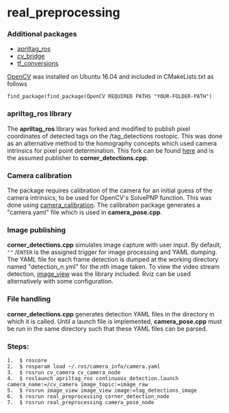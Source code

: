 # real\_preprocessing

### Additional packages  

* [apriltag\_ros](https://github.com/AprilRobotics/apriltag_ros)
* [cv\_bridge](http://wiki.ros.org/cv_bridge)
* [tf\_conversions](http://wiki.ros.org/tf_conversions)

[OpenCV](https://www.learnopencv.com/install-opencv-3-4-4-on-ubuntu-16-04/) was installed on Ubuntu 16.04 and included in CMakeLists.txt as follows

	find_package(find_package(OpenCV REQUIRED PATHS "YOUR-FOLDER-PATH")

### apriltag_ros library 
The **apriltag\_ros** library was forked and modified to publish pixel coordinates of detected tags on the /tag_detections rostopic. This was done as an alternative method to the homography concepts which used camera intrinsics for pixel point determination. This fork can be found [here](https://github.com/DAA2310/apriltag_ros/tree/milestone_1b_pipeline) and is the assumed publisher to **corner\_detections.cpp**.

### Camera calibration
The package requires calibration of the camera for an initial guess of the camera intrinsics, to be used for OpenCV's SolvePNP function. This was done using [camera\_calibration](http://wiki.ros.org/camera_calibration). The calibration package generates a "camera.yaml" file which is used in **camera\_pose.cpp**.

### Image publishing 
**corner\_detections.cpp** simulates image capture with user input. By default, `""` /`ENTER` is the assigned trigger for image processing and YAML dumping. The YAML file for each frame detection is dumped at the working directory named "detection_n.yml" for the nth image taken. To view the video stream detection, [image\_view](http://wiki.ros.org/image_view) was the library included. Rviz can be used alternatively with some configuration.

### File handling
**corner\_detections.cpp** generates detection YAML files in the directory in which it is called. Until a launch file is implemented, **camera\_pose.cpp** must be run in the same directory such that these YAML files can be parsed. 

### Steps: 
	1.  $ roscore 
	2.  $ rosparam load ~/.ros/camera_info/camera.yaml
	3.  $ rosrun cv_camera cv_camera_node 
	4.  $ roslaunch apriltag_ros continuous_detection.launch camera_name:=/cv_camera image_topic:=image_raw 
	5.  $ rosrun image_view image_view image:=tag_detections_image
	6.  $ rosrun real_preprocessing corner_detection_node
	7.  $ rosrun real_preprocessing camera_pose_node
